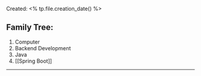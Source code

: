 Created: <% tp.file.creation_date() %>
## Family Tree:
1. Computer
2. Backend Development
3. Java
4. [[Spring Boot]]
-- -
